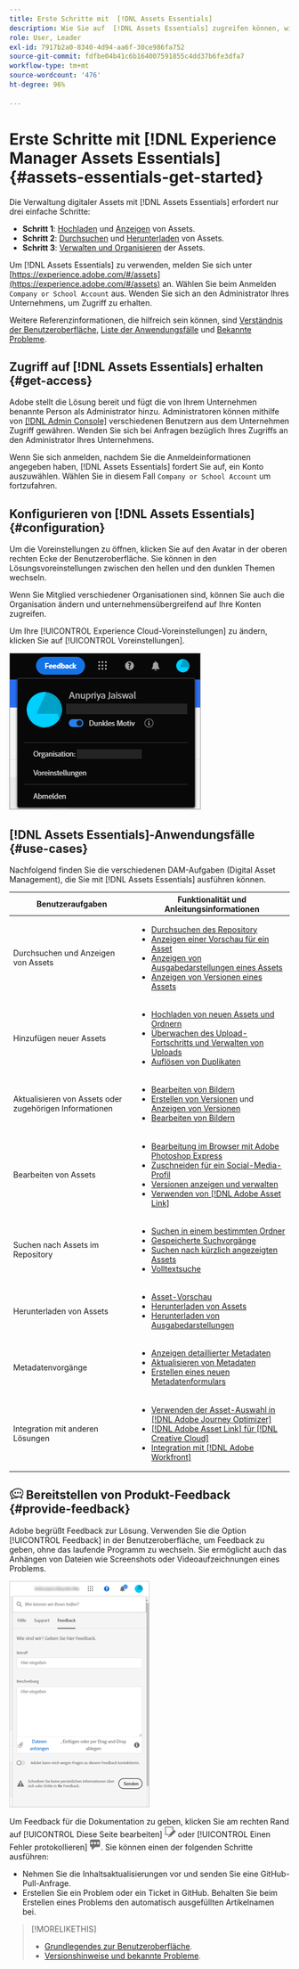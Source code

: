 ```yaml
---
title: Erste Schritte mit  [!DNL Assets Essentials]
description: Wie Sie auf  [!DNL Assets Essentials] zugreifen können, wie Sie sich anmelden, wie Sie Anwendungsfälle unterstützen und bekannte Probleme.
role: User, Leader
exl-id: 7917b2a0-8340-4d94-aa6f-30ce986fa752
source-git-commit: fdfbe04b41c6b164007591855c4dd37b6fe3dfa7
workflow-type: tm+mt
source-wordcount: '476'
ht-degree: 96%

---
```


# Erste Schritte mit [!DNL Experience Manager Assets Essentials] {#assets-essentials-get-started}

<!-- TBD: Make links for these steps. -->

Die Verwaltung digitaler Assets mit [!DNL Assets Essentials] erfordert nur drei einfache Schritte:

* **Schritt 1**: [Hochladen](/help/add-delete.md) und [Anzeigen](/help/navigate-view.md) von Assets.
* **Schritt 2**: [Durchsuchen](/help/search.md) und [Herunterladen](/help/manage-organize.md#download) von Assets.
* **Schritt 3**: [Verwalten und Organisieren](/help/manage-organize.md) der Assets.

Um [!DNL Assets Essentials] zu verwenden, melden Sie sich unter [https://experience.adobe.com/#/assets](https://experience.adobe.com/#/assets) an. Wählen Sie beim Anmelden `Company or School Account` aus. Wenden Sie sich an den Administrator Ihres Unternehmens, um Zugriff zu erhalten.

Weitere Referenzinformationen, die hilfreich sein können, sind [Verständnis der Benutzeroberfläche](/help/navigate-view.md), [Liste der Anwendungsfälle](#use-cases) <!-- TBD: [supported file types](/help/supported-file-formats.md), --> und [Bekannte Probleme](/help/release-notes.md#known-issues).

## Zugriff auf [!DNL Assets Essentials] erhalten {#get-access}

Adobe stellt die Lösung bereit und fügt die von Ihrem Unternehmen benannte Person als Administrator hinzu. Administratoren können mithilfe von [[!DNL Admin Console]](https://helpx.adobe.com/de/enterprise/using/admin-console.html) verschiedenen Benutzern aus dem Unternehmen Zugriff gewähren. Wenden Sie sich bei Anfragen bezüglich Ihres Zugriffs an den Administrator Ihres Unternehmens.

Wenn Sie sich anmelden, nachdem Sie die Anmeldeinformationen angegeben haben, [!DNL Assets Essentials] fordert Sie auf, ein Konto auszuwählen. Wählen Sie in diesem Fall `Company or School Account` um fortzufahren.

## Konfigurieren von [!DNL Assets Essentials] {#configuration}

Um die Voreinstellungen zu öffnen, klicken Sie auf den Avatar in der oberen rechten Ecke der Benutzeroberfläche. Sie können in den Lösungsvoreinstellungen zwischen den hellen und den dunklen Themen wechseln.

Wenn Sie Mitglied verschiedener Organisationen sind, können Sie auch die Organisation ändern und unternehmensübergreifend auf Ihre Konten zugreifen.

Um Ihre [!UICONTROL Experience Cloud-Voreinstellungen] zu ändern, klicken Sie auf [!UICONTROL Voreinstellungen].

![Voreinstellung zum Umschalten zwischen dunklem und hellem Design](assets/theme-change.png)

## [!DNL Assets Essentials]-Anwendungsfälle  {#use-cases}

Nachfolgend finden Sie die verschiedenen DAM-Aufgaben (Digital Asset Management), die Sie mit [!DNL Assets Essentials] ausführen können.

| Benutzeraufgaben | Funktionalität und Anleitungsinformationen |
|-----|------|
| Durchsuchen und Anzeigen von Assets | <ul> <li>[Durchsuchen des Repository](/help/navigate-view.md#view-assets-and-details) </li> <li> [Anzeigen einer Vorschau für ein Asset](/help/navigate-view.md#preview-assets) <li> [Anzeigen von Ausgabedarstellungen eines Assets](/help/add-delete.md#renditions) </li> <li>[Anzeigen von Versionen eines Assets](/help/manage-organize.md#view-versions)</li></ul> |
| Hinzufügen neuer Assets | <ul> <li>[Hochladen von neuen Assets und Ordnern](/help/add-delete.md#add-assets)</li> <li>[Überwachen des Upload-Fortschritts und Verwalten von Uploads](/help/add-delete.md#upload-progress)</li> <li>[Auflösen von Duplikaten](/help/add-delete.md#resolve-upload-fails)</li> </ul> |
| Aktualisieren von Assets oder zugehörigen Informationen | <ul> <li>[Bearbeiten von Bildern](/help/edit-images.md)</li> <li>[Erstellen von Versionen](/help/manage-organize.md#create-versions) und [Anzeigen von Versionen](/help/manage-organize.md#view-versions)</li> <li>[Bearbeiten von Bildern](/help/edit-images.md)</li> </ul> |
| Bearbeiten von Assets | <ul> <li>[Bearbeitung im Browser mit Adobe Photoshop Express](/help/edit-images.md)</li> <li>[Zuschneiden für ein Social-Media-Profil](/help/edit-images.md#crop-straighten-images)</li> <li>[Versionen anzeigen und verwalten](/help/manage-organize.md#view-versions)</li> <li>[Verwenden von  [!DNL Adobe Asset Link]](/help/integration.md#integrations)</ul></ul> |
| Suchen nach Assets im Repository | <ul> <li>[Suchen in einem bestimmten Ordner](/help/search.md#refine-search-results)</li> <li>[Gespeicherte Suchvorgänge](/help/search.md#saved-search)</li> <li>[Suchen nach kürzlich angezeigten Assets](/help/search.md)</li> <li>[Volltextsuche](/help/search.md) |
| Herunterladen von Assets | <ul> <li> [Asset-Vorschau](/help/navigate-view.md#preview-assets) </li> <li> [Herunterladen von Assets](/help/manage-organize.md#download) <li> [Herunterladen von Ausgabedarstellungen](/help/add-delete.md#renditions) </li></ul> |
| Metadatenvorgänge | <ul> <li>[Anzeigen detaillierter Metadaten](/help/metadata.md) </li> <li> [Aktualisieren von Metadaten](/help/metadata.md#update-metadata)</li> <li> [Erstellen eines neuen Metadatenformulars](/help/metadata.md#metadata-forms) </li> </ul> |
| Integration mit anderen Lösungen | <ul> <li>[Verwenden der Asset-Auswahl in  [!DNL Adobe Journey Optimizer]](/help/integration.md)</li> <li>[[!DNL Adobe Asset Link]  für  [!DNL Creative Cloud]](/help/integration.md)</li> <li>[Integration mit  [!DNL Adobe Workfront]](/help/integration.md)</li> </ul> |

<!--TBD: Merge the below rows in the table when the use cases are documented/available.

| How do I delete assets? | <ul> <li>[Delete assets](/help/manage-organize.md)</li> <li>Recover deleted assets</li> <li>Permanently delete assets</li> </ul> |
| How do I share assets or find shared assets? | <ul> <li>Shared by me</li> <li>Shared with me</li> <li>Share for comments and review</li> <li>Unshare assets</li> </ul> |
| How do I collaborate with others and get my assets reviewed | <ul> <li>Share for review</li> <li>Provide comments. Resolve and filter comments</li> <li>Annotations on images</li> <li>Assign tasks to specific users and prioritize</li> </ul> |

-->

## ![Feedback-Symbol](assets/do-not-localize/feedback-icon.png) Bereitstellen von Produkt-Feedback {#provide-feedback}

Adobe begrüßt Feedback zur Lösung. Verwenden Sie die Option [!UICONTROL Feedback] in der Benutzeroberfläche, um Feedback zu geben, ohne das laufende Programm zu wechseln. Sie ermöglicht auch das Anhängen von Dateien wie Screenshots oder Videoaufzeichnungen eines Problems.

![Feedback-Option in der Benutzeroberfläche](assets/feedback-panel.png)

Um Feedback für die Dokumentation zu geben, klicken Sie am rechten Rand auf [!UICONTROL Diese Seite bearbeiten] ![Seite bearbeiten](assets/do-not-localize/edit-page.png) oder [!UICONTROL Einen Fehler protokollieren] ![GitHub -Fehler erstellen](assets/do-not-localize/github-issue.png). Sie können einen der folgenden Schritte ausführen:

* Nehmen Sie die Inhaltsaktualisierungen vor und senden Sie eine GitHub-Pull-Anfrage.
* Erstellen Sie ein Problem oder ein Ticket in GitHub. Behalten Sie beim Erstellen eines Problems den automatisch ausgefüllten Artikelnamen bei.

>[!MORELIKETHIS]
>
>* [Grundlegendes zur Benutzeroberfläche](/help/navigate-view.md).
>* [Versionshinweise und bekannte Probleme](/help/release-notes.md).


<!-- TBD: 
>* [Supported file types](/help/supported-file-formats.md).
-->
